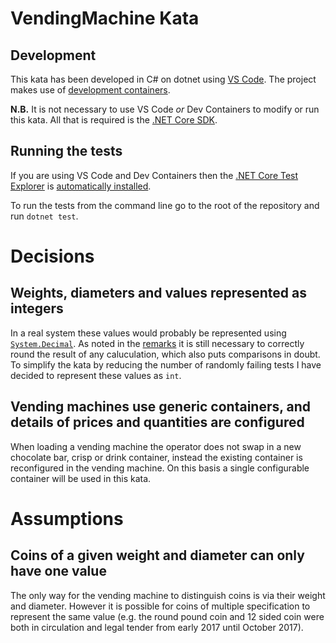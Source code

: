 # VendingMachine Kata

## Development

This kata has been developed in C# on dotnet using [VS Code](https://code.visualstudio.com/). The project makes use of [development containers](https://code.visualstudio.com/docs/remote/containers).

**N.B.** It is not necessary to use VS Code _or_ Dev Containers to modify or run this kata. All that is required is the [.NET Core SDK](https://dotnet.microsoft.com/download/visual-studio-sdks).

## Running the tests

If you are using VS Code and Dev Containers then the [.NET Core Test Explorer](https://marketplace.visualstudio.com/items?itemName=formulahendry.dotnet-test-explorer) is [automatically installed](https://github.com/steve-codemunkies/VendingMachine/blob/5ddd8508c5cd096efca9b028bcffb46f0fb11e3b/.devcontainer/devcontainer.json#L22). 

To run the tests from the command line go to the root of the repository and run `dotnet test`.

# Decisions

## Weights, diameters and values represented as integers

In a real system these values would probably be represented using [`System.Decimal`](https://docs.microsoft.com/en-us/dotnet/api/system.decimal?redirectedfrom=MSDN&view=netcore-3.1). As noted in the [remarks](https://docs.microsoft.com/en-us/dotnet/api/system.decimal?redirectedfrom=MSDN&view=netcore-3.1#remarks) it is still necessary to correctly round the result of any caluculation, which also puts comparisons in doubt. To simplify the kata by reducing the number of randomly failing tests I have decided to represent these values as `int`.

## Vending machines use generic containers, and details of prices and quantities are configured

When loading a vending machine the operator does not swap in a new chocolate bar, crisp or drink container, instead the existing container is reconfigured in the vending machine. On this basis a single configurable container will be used in this kata. 

# Assumptions

## Coins of a given weight and diameter can only have one value

The only way for the vending machine to distinguish coins is via their weight and diameter. However it is possible for coins of multiple specification to represent the same value (e.g. the round pound coin and 12 sided coin were both in circulation and legal tender from early 2017 until October 2017).